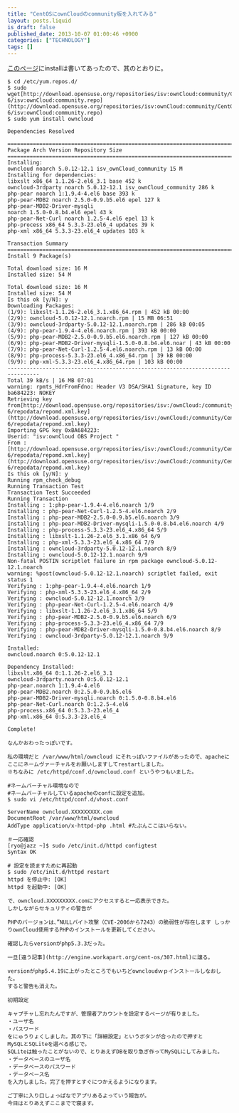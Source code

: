 ```yaml
---
title: "CentOSにownCloudのcommunity版を入れてみる"
layout: posts.liquid
is_draft: false
published_date: 2013-10-07 01:00:46 +0900
categories: ["TECHNOLOGY"]
tags: []
---
```


[このページ](http://owncloud.org/install)にinstallは書いてあったので、其のとおりに。

    $ cd /etc/yum.repos.d/
    $ sudo wget[http://download.opensuse.org/repositories/isv:ownCloud:community/CentOS\_CentOS-6/isv:ownCloud:community.repo](http://download.opensuse.org/repositories/isv:ownCloud:community/CentOS_CentOS-6/isv:ownCloud:community.repo)
    $ sudo yum install owncloud

    Dependencies Resolved

    ================================================================================
    Package Arch Version Repository Size
    ================================================================================
    Installing:
    owncloud noarch 5.0.12-12.1 isv_ownCloud_community 15 M
    Installing for dependencies:
    libxslt x86_64 1.1.26-2.el6_3.1 base 452 k
    owncloud-3rdparty noarch 5.0.12-12.1 isv_ownCloud_community 286 k
    php-pear noarch 1:1.9.4-4.el6 base 393 k
    php-pear-MDB2 noarch 2.5.0-0.9.b5.el6 epel 127 k
    php-pear-MDB2-Driver-mysqli
    noarch 1.5.0-0.8.b4.el6 epel 43 k
    php-pear-Net-Curl noarch 1.2.5-4.el6 epel 13 k
    php-process x86_64 5.3.3-23.el6_4 updates 39 k
    php-xml x86_64 5.3.3-23.el6_4 updates 103 k

    Transaction Summary
    ================================================================================
    Install 9 Package(s)

    Total download size: 16 M
    Installed size: 54 M

    Total download size: 16 M
    Installed size: 54 M
    Is this ok [y/N]: y
    Downloading Packages:
    (1/9): libxslt-1.1.26-2.el6_3.1.x86_64.rpm | 452 kB 00:00
    (2/9): owncloud-5.0.12-12.1.noarch.rpm | 15 MB 06:51
    (3/9): owncloud-3rdparty-5.0.12-12.1.noarch.rpm | 286 kB 00:05
    (4/9): php-pear-1.9.4-4.el6.noarch.rpm | 393 kB 00:00
    (5/9): php-pear-MDB2-2.5.0-0.9.b5.el6.noarch.rpm | 127 kB 00:00
    (6/9): php-pear-MDB2-Driver-mysqli-1.5.0-0.8.b4.el6.noar | 43 kB 00:00
    (7/9): php-pear-Net-Curl-1.2.5-4.el6.noarch.rpm | 13 kB 00:00
    (8/9): php-process-5.3.3-23.el6_4.x86_64.rpm | 39 kB 00:00
    (9/9): php-xml-5.3.3-23.el6_4.x86_64.rpm | 103 kB 00:00
    --------------------------------------------------------------------------------
    Total 39 kB/s | 16 MB 07:01
    warning: rpmts_HdrFromFdno: Header V3 DSA/SHA1 Signature, key ID ba684223: NOKEY
    Retrieving key from[http://download.opensuse.org/repositories/isv:/ownCloud:/community/CentOS\_CentOS-6/repodata/repomd.xml.key](http://download.opensuse.org/repositories/isv:/ownCloud:/community/CentOS_CentOS-6/repodata/repomd.xml.key)
    Importing GPG key 0xBA684223:
    Userid: "isv:ownCloud OBS Project "
    From :[http://download.opensuse.org/repositories/isv:/ownCloud:/community/CentOS\_CentOS-6/repodata/repomd.xml.key](http://download.opensuse.org/repositories/isv:/ownCloud:/community/CentOS_CentOS-6/repodata/repomd.xml.key)
    Is this ok [y/N]: y
    Running rpm_check_debug
    Running Transaction Test
    Transaction Test Succeeded
    Running Transaction
    Installing : 1:php-pear-1.9.4-4.el6.noarch 1/9
    Installing : php-pear-Net-Curl-1.2.5-4.el6.noarch 2/9
    Installing : php-pear-MDB2-2.5.0-0.9.b5.el6.noarch 3/9
    Installing : php-pear-MDB2-Driver-mysqli-1.5.0-0.8.b4.el6.noarch 4/9
    Installing : php-process-5.3.3-23.el6_4.x86_64 5/9
    Installing : libxslt-1.1.26-2.el6_3.1.x86_64 6/9
    Installing : php-xml-5.3.3-23.el6_4.x86_64 7/9
    Installing : owncloud-3rdparty-5.0.12-12.1.noarch 8/9
    Installing : owncloud-5.0.12-12.1.noarch 9/9
    Non-fatal POSTIN scriptlet failure in rpm package owncloud-5.0.12-12.1.noarch
    warning: %post(owncloud-5.0.12-12.1.noarch) scriptlet failed, exit status 1
    Verifying : 1:php-pear-1.9.4-4.el6.noarch 1/9
    Verifying : php-xml-5.3.3-23.el6_4.x86_64 2/9
    Verifying : owncloud-5.0.12-12.1.noarch 3/9
    Verifying : php-pear-Net-Curl-1.2.5-4.el6.noarch 4/9
    Verifying : libxslt-1.1.26-2.el6_3.1.x86_64 5/9
    Verifying : php-pear-MDB2-2.5.0-0.9.b5.el6.noarch 6/9
    Verifying : php-process-5.3.3-23.el6_4.x86_64 7/9
    Verifying : php-pear-MDB2-Driver-mysqli-1.5.0-0.8.b4.el6.noarch 8/9
    Verifying : owncloud-3rdparty-5.0.12-12.1.noarch 9/9

    Installed:
    owncloud.noarch 0:5.0.12-12.1

    Dependency Installed:
    libxslt.x86_64 0:1.1.26-2.el6_3.1
    owncloud-3rdparty.noarch 0:5.0.12-12.1
    php-pear.noarch 1:1.9.4-4.el6
    php-pear-MDB2.noarch 0:2.5.0-0.9.b5.el6
    php-pear-MDB2-Driver-mysqli.noarch 0:1.5.0-0.8.b4.el6
    php-pear-Net-Curl.noarch 0:1.2.5-4.el6
    php-process.x86_64 0:5.3.3-23.el6_4
    php-xml.x86_64 0:5.3.3-23.el6_4

    Complete!

    なんかおわったっぽいです。

    私の環境だと /var/www/html/owncloud にそれっぽいファイルがあったので、apacheにここにネームヴァーチャルをお願いしますしてrestartしました。
    ※ちなみに /etc/httpd/conf.d/owncloud.conf というやつもいました。

    #ネームバーチャル環境なので
    #ネームバーチャルしているapacheのconfに設定を追加。
    $ sudo vi /etc/httpd/conf.d/vhost.conf

    ServerName owncloud.XXXXXXXXX.com
    DocumentRoot /var/www/html/owncloud
    AddType application/x-httpd-php .html #たぶんここはいらない。

    ＃一応確認
    [ryo@jazz ~]$ sudo /etc/init.d/httpd configtest
    Syntax OK

    # 設定を読ますために再起動
    $ sudo /etc/init.d/httpd restart
    httpd を停止中: [OK]
    httpd を起動中: [OK]

    で、owncloud.XXXXXXXXX.comにアクセスすると一応表示できた。
    しかしながらセキュリティの警告が

    PHPのバージョンは、”NULLバイト攻撃（CVE-2006から7243）の脆弱性が存在します しっかりownCloud使用するPHPのインストールを更新してください。

    確認したらversionがphp5.3.3だった。

    一旦[違う記事](http://engine.workapart.org/cent-os/307.html)に譲る。

    versionがphp5.4.19に上がったところでもいちどowncloudｗｐインストールしなおした。
    すると警告も消えた。

    初期設定

    キャプチャし忘れたんですが、管理者アカウントを設定するページが有りました。
    ・ユーザ名
    ・パスワード
    をにゅうりょくしました。其の下に「詳細設定」というボタンが合ったので押すと
    MySQLとSQLiteを選べる感じで。
    SQLiteは触ったことがないので、とりあえずDBを取り急ぎ作ってMySQLにしてみました。
    ・データベースのユーザ名
    ・データベースのパスワード
    ・データベース名
    を入力しました。完了を押すとすぐにつかえるようになります。

    ご丁寧に入り口しょっぱなでアプリあるよっていう報告が。
    今日はとりあえずここまでで寝ます。


